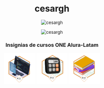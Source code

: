 <h1 align="center">cesargh</h1>
<p align="center"><img src="https://komarev.com/ghpvc/?username=cesargh&label=Profile%20views&color=0e75b6&style=flat" alt="cesargh" /></p>
<p align="center"><img src="https://github-readme-stats.vercel.app/api/top-langs?username=cesargh&show_icons=true&locale=en&layout=compact" alt="cesargh" /></p>
<h3 align="center">Insignias de cursos ONE Alura-Latam</h3>
<p align="center">
  <img src="assets/20240707_Badge_ONE_PP.png" alt="Principiante en Programación" width="100" height="100"/>
  <img src="assets/20240925_Badge_ONE_JOO.png" alt="Java Orientado a Objetos" width="100" height="100"/>
  <img src="assets/20241031_Badge_ONE_SF_LA.png" alt="Challenge LiterAlura" width="100" height="100"/>
</p>
